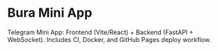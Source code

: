 # Bura Mini App

Telegram Mini App: Frontend (Vite/React) + Backend (FastAPI + WebSocket).
Includes CI, Docker, and GitHub Pages deploy workflow.

